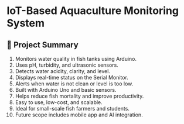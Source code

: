 # IoT-Based Aquaculture Monitoring System

## 📘 Project Summary

1. Monitors water quality in fish tanks using Arduino.
2. Uses pH, turbidity, and ultrasonic sensors.
3. Detects water acidity, clarity, and level.
4. Displays real-time status on the Serial Monitor.
5. Alerts when water is not clean or level is too low.
6. Built with Arduino Uno and basic sensors.
7. Helps reduce fish mortality and improve productivity.
8. Easy to use, low-cost, and scalable.
9. Ideal for small-scale fish farmers and students.
10. Future scope includes mobile app and AI integration.
